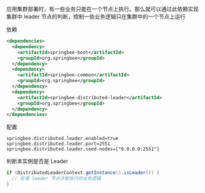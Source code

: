 应用集群部署时，有一些业务只能在一个节点上执行。那么就可以通过此依赖实现集群中 leader 节点的判断，控制一些业务逻辑只在集群中的一个节点上运行

依赖

```xml
<dependencies>
  <dependency>
    <artifactId>springbee-boot</artifactId>
    <groupId>org.springbee</groupId>
  </dependency>
  <dependency>
    <artifactId>springbee-common</artifactId>
    <groupId>org.springbee</groupId>
  </dependency>
  <dependency>
    <artifactId>springbee-distributed-leader</artifactId>
    <groupId>org.springbee</groupId>
  </dependency>
</dependencies>
```

配置

```properties
springbee.distributed.leader.enabled=true
springbee.distributed.leader.port=2551
springbee.distributed.leader.seed-nodes=["0.0.0.0:2551"]
```

判断本实例是否是 Leader

```java
if (DistributedLeaderContext.getInstance().isLeader()) {
  // 处理 leader 节点才能执行的业务逻辑
}
```
